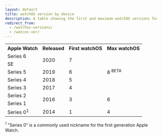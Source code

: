 ```yaml
---
layout: default
title: watchOS version by device
description: A table showing the first and maximum watchOS versions for Apple Watch.
redirect_from:
  - /watchos-versions/
  - /watcos-ver/
---
```


<table>
  <tr>
    <th>Apple Watch</th>
    <th>Released</th>
    <th>First watchOS</th>
    <th>Max watchOS</th>
  </tr>
  <tr>
    <td>Series 6</td>
    <td rowspan="2">2020</td>
    <td rowspan="2">7</td>
    <td rowspan="5" class="green">8 <sup class="beta">BETA</sup></td>
  </tr>
  <tr>
    <td>SE</td>
  </tr>
  <tr>
    <td>Series 5</td>
    <td>2019</td>
    <td>6</td>
  </tr>
  <tr>
    <td>Series 4</td>
    <td>2018</td>
    <td>5</td>
  </tr>
  <tr>
    <td>Series 3</td>
    <td>2017</td>
    <td>4</td>
  </tr>
  <tr>
    <td>Series 2</td>
    <td rowspan="2">2016</td>
    <td rowspan="2">3</td>
    <td rowspan="2">6</td>
  </tr>
  <tr>
    <td>Series 1</td>
  </tr>
  <tr>
    <td>Series 0<sup>1</sup></td>
    <td>2014</td>
    <td>1</td>
    <td>4</td>
  </tr>
</table>

<sup>1</sup> "Series 0" is a commonly used nickname for the first generation Apple Watch.
